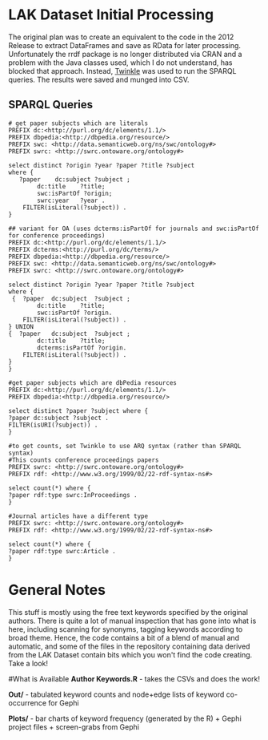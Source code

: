 # LAK Dataset Initial Processing
The original plan was to create an equivalent to the code in the 2012 Release to extract DataFrames and save as RData for later processing. Unfortunately the rrdf package is no longer distributed via CRAN and a problem with the Java classes used, which I do not understand, has blocked that approach. Instead, [Twinkle](http://www.ldodds.com/projects/twinkle/) was used to run the SPARQL queries. The results were saved and munged into CSV.

## SPARQL Queries
```
# get paper subjects which are literals
PREFIX dc:<http://purl.org/dc/elements/1.1/>
PREFIX dbpedia:<http://dbpedia.org/resource/>
PREFIX swc: <http://data.semanticweb.org/ns/swc/ontology#>
PREFIX swrc: <http://swrc.ontoware.org/ontology#>

select distinct ?origin ?year ?paper ?title ?subject
where {
   ?paper    dc:subject	?subject ;
		dc:title 	?title;
		swc:isPartOf ?origin;
		swrc:year 	?year .
	FILTER(isLiteral(?subject)) .
}
```

```
## variant for OA (uses dcterms:isPartOf for journals and swc:isPartOf for conference proceedings)
PREFIX dc:<http://purl.org/dc/elements/1.1/>
PREFIX dcterms:<http://purl.org/dc/terms/>
PREFIX dbpedia:<http://dbpedia.org/resource/>
PREFIX swc: <http://data.semanticweb.org/ns/swc/ontology#>
PREFIX swrc: <http://swrc.ontoware.org/ontology#>

select distinct ?origin ?year ?paper ?title ?subject
where {
 {  ?paper 	dc:subject	?subject ;
		dc:title 	?title;
		swc:isPartOf ?origin.
	FILTER(isLiteral(?subject)) .
} UNION
{  ?paper 	dc:subject	?subject ;
		dc:title 	?title;
		dcterms:isPartOf ?origin.
	FILTER(isLiteral(?subject)) .
}
}
```

```
#get paper subjects which are dbPedia resources
PREFIX dc:<http://purl.org/dc/elements/1.1/>
PREFIX dbpedia:<http://dbpedia.org/resource/>

select distinct ?paper ?subject where {
?paper dc:subject ?subject .
FILTER(isURI(?subject)) .
}
```

```
#to get counts, set Twinkle to use ARQ syntax (rather than SPARQL syntax)
#This counts conference proceedings papers
PREFIX swrc: <http://swrc.ontoware.org/ontology#>
PREFIX rdf: <http://www.w3.org/1999/02/22-rdf-syntax-ns#>

select count(*) where {
?paper rdf:type swrc:InProceedings .
}
```

```
#Journal articles have a different type
PREFIX swrc: <http://swrc.ontoware.org/ontology#>
PREFIX rdf: <http://www.w3.org/1999/02/22-rdf-syntax-ns#>

select count(*) where {
?paper rdf:type swrc:Article .
}
```

# General Notes
This stuff is mostly using the free text keywords specified by the original authors. There is quite a lot of manual inspection that has gone into what is here, including scanning for synonyms, tagging keywords according to broad theme. Hence, the code contains a bit of a blend of manual and automatic, and some of the files in the repository containing data derived from the LAK Dataset contain bits which you won't find the code creating. Take a look!

#What is Available
**Author Keywords.R** - takes the CSVs and does the work!

**Out/** - tabulated keyword counts and node+edge lists of keyword co-occurrence for Gephi

**Plots/** - bar charts of keyword frequency (generated by the R) + Gephi project files + screen-grabs from Gephi

